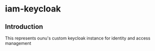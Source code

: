 # iam-keycloak
## Introduction

This represents ounu's custom keycloak instance for identity and access management